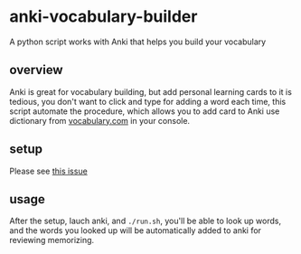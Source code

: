 # anki-vocabulary-builder

A python script works with Anki that helps you build your vocabulary

## overview

Anki is great for vocabulary building, but add personal learning cards to it is tedious, you don't want to click and type for adding a word each time, this script automate the procedure, which allows you to add card to Anki use dictionary from [vocabulary.com](https://www.vocabulary.com/) in your console.

## setup

Please see [this issue](https://github.com/ichn-hu/anki-vocabulary-builder/issues/1)

## usage

After the setup, lauch anki, and `./run.sh`, you'll be able to look up words, and the words you looked up will be automatically added to anki for reviewing memorizing.


